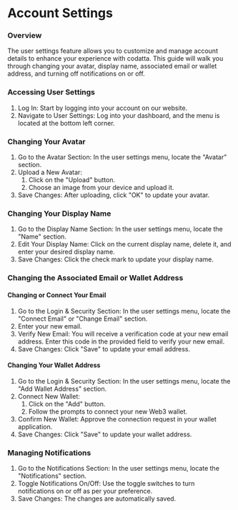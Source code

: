 # Account Settings

### Overview

The user settings feature allows you to customize and manage account details to enhance your experience with codatta. This guide will walk you through changing your avatar, display name, associated email or wallet address, and turning off notifications on or off.

### Accessing User Settings

1. Log In: Start by logging into your account on our website.
2. Navigate to User Settings: Log into your dashboard, and the menu is located at the bottom left corner.

### Changing Your Avatar

1. Go to the Avatar Section: In the user settings menu, locate the "Avatar" section.
2. Upload a New Avatar:
   1. Click on the "Upload" button.
   2. Choose an image from your device and upload it.
3. Save Changes: After uploading, click "OK" to update your avatar.

### Changing Your Display Name

1. Go to the Display Name Section: In the user settings menu, locate the "Name" section.
2. Edit Your Display Name: Click on the current display name, delete it, and enter your desired display name.
3. Save Changes: Click the check mark to update your display name.

### Changing the Associated Email or Wallet Address

#### Changing or Connect Your Email

1. Go to the Login & Security Section: In the user settings menu, locate the "Connect Email" or "Change Email" section.
2. Enter your new email.
3. Verify New Email: You will receive a verification code at your new email address. Enter this code in the provided field to verify your new email.
4. Save Changes: Click "Save" to update your email address.

#### Changing Your Wallet Address

1. Go to the Login & Security Section: In the user settings menu, locate the "Add Wallet Address" section.
2. Connect New Wallet:
   1. Click on the "Add" button.
   2. Follow the prompts to connect your new Web3 wallet.
3. Confirm New Wallet: Approve the connection request in your wallet application.
4. Save Changes: Click "Save" to update your wallet address.

### Managing Notifications

1. Go to the Notifications Section: In the user settings menu, locate the "Notifications" section.
2. Toggle Notifications On/Off: Use the toggle switches to turn notifications on or off as per your preference.
3. Save Changes: The changes are automatically saved.
